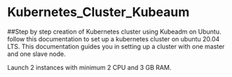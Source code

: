 # Kubernetes_Cluster_Kubeaum
##Step by step creation of Kubernetes cluster using Kubeadm on Ubuntu.
follow this documentation to set up a kubernetes cluster on ubuntu 20.04 LTS.
This documentation guides you in setting up a cluster with one master and one slave node.

Launch 2 instances with minimum 2 CPU and 3 GB RAM.

